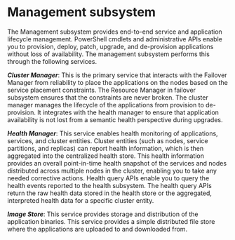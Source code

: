 # Management subsystem

The Management subsystem provides end-to-end service and application lifecycle management. PowerShell cmdlets and administrative APIs enable you to provision, deploy, patch, upgrade, and de-provision applications without loss of availability. The management subsystem performs this through the following services.  

***Cluster Manager***: This is the primary service that interacts with the Failover Manager from reliability to place the applications on the nodes based on the service placement constraints. The Resource Manager in failover subsystem ensures that the constraints are never broken. The cluster manager manages the lifecycle of the applications from provision to de-provision. It integrates with the health manager to ensure that application availability is not lost from a semantic health perspective during upgrades.  

***Health Manager***: This service enables health monitoring of applications, services, and cluster entities. Cluster entities (such as nodes, service partitions, and replicas) can report health information, which is then aggregated into the centralized health store. This health information provides an overall point-in-time health snapshot of the services and nodes distributed across multiple nodes in the cluster, enabling you to take any needed corrective actions. Health query APIs enable you to query the health events reported to the health subsystem. The health query APIs return the raw health data stored in the health store or the aggregated, interpreted health data for a specific cluster entity.  

***Image Store***: This service provides storage and distribution of the application binaries. This service provides a simple distributed file store where the applications are uploaded to and downloaded from.
